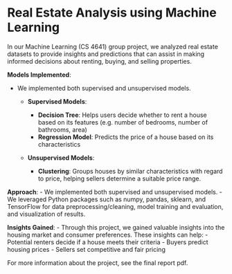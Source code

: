 # Real Estate Analysis using Machine Learning

In our Machine Learning (CS 4641) group project, we analyzed real estate datasets to provide insights and predictions that can assist in making informed decisions about renting, buying, and selling properties.

**Models Implemented**:

  - We implemented both supervised and unsupervised models.
    
    - **Supervised Models**:
      - **Decision Tree**: Helps users decide whether to rent a house based on its features (e.g. number of bedrooms, number of bathrooms, area)
      - **Regression Model**: Predicts the price of a house based on its characteristics

    - **Unsupervised Models**:
      - **Clustering**: Groups houses by similar characteristics with regard to price, helping sellers determine a suitable price range.

**Approach**:
    - We implemented both supervised and unsupervised models.
    - We leveraged Python packages such as numpy, pandas, sklearn, and TensorFlow for data preprocessing/cleaning, model training and evaluation, and visualization of results.

**Insights Gained**:
    - Through this project, we gained valuable insights into the housing market and consumer preferences. These insights can help:
      - Potential renters decide if a house meets their criteria
      - Buyers predict housing prices
      - Sellers set competitive and fair pricing

For more information about the project, see the final report pdf.
